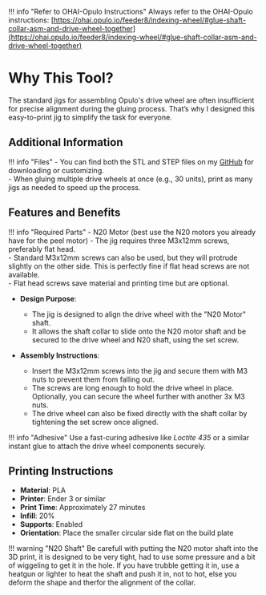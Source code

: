 !!! info "Refer to OHAI-Opulo Instructions"
    Always refer to the OHAI-Opulo instructions: [https://ohai.opulo.io/feeder8/indexing-wheel/#glue-shaft-collar-asm-and-drive-wheel-together](https://ohai.opulo.io/feeder8/indexing-wheel/#glue-shaft-collar-asm-and-drive-wheel-together)


# Why This Tool?

The standard jigs for assembling Opulo's drive wheel are often insufficient for precise alignment during the gluing process. That’s why I designed this easy-to-print jig to simplify the task for everyone.


## Additional Information

!!! info "Files"
    - You can find both the STL and STEP files on my [GitHub](https://github.com/Technolitix/shaft-aligment-jig.git) for downloading or customizing.  
    - When gluing multiple drive wheels at once (e.g., 30 units), print as many jigs as needed to speed up the process.


## Features and Benefits

!!! info "Required Parts"
    - N20 Motor (best use the N20 motors you already have for the peel motor)
    - The jig requires three M3x12mm screws, preferably flat head.  
    - Standard M3x12mm screws can also be used, but they will protrude slightly on the other side. This is perfectly fine if flat head screws are not available.  
    - Flat head screws save material and printing time but are optional.

- **Design Purpose**:  
  - The jig is designed to align the drive wheel with the "N20 Motor" shaft.  
  - It allows the shaft collar to slide onto the N20 motor shaft and be secured to the drive wheel and N20 shaft, using the set screw.

- **Assembly Instructions**:  
  - Insert the M3x12mm screws into the jig and secure them with M3 nuts to prevent them from falling out.  
  - The screws are long enough to hold the drive wheel in place. Optionally, you can secure the wheel further with another 3x M3 nuts.  
  - The drive wheel can also be fixed directly with the shaft collar by tightening the set screw once aligned.

!!! info "Adhesive"
    Use a fast-curing adhesive like *Loctite 435* or a similar instant glue to attach the drive wheel components securely.

## Printing Instructions

- **Material**: PLA  
- **Printer**: Ender 3 or similar  
- **Print Time**: Approximately 27 minutes  
- **Infill**: 20%  
- **Supports**: Enabled  
- **Orientation**: Place the smaller circular side flat on the build plate

!!! warning "N20 Shaft"
    Be carefull with putting the N20 motor shaft into the 3D print, it is designed to be very tight, had to use some pressure and a bit of wiggeling to get it in the hole. If you have trubble getting it in, use a heatgun or lighter to heat the shaft and push it in, not to hot, else you deform the shape and therfor the alignment of the collar.